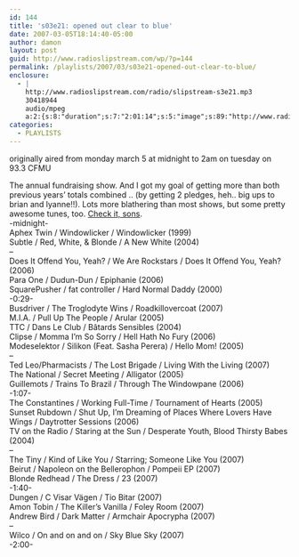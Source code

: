 ```yaml
---
id: 144
title: 's03e21: opened out clear to blue'
date: 2007-03-05T18:14:40-05:00
author: damon
layout: post
guid: http://www.radioslipstream.com/wp/?p=144
permalink: /playlists/2007/03/s03e21-opened-out-clear-to-blue/
enclosure:
  - |
    http://www.radioslipstream.com/radio/slipstream-s3e21.mp3
    30418944
    audio/mpeg
    a:2:{s:8:"duration";s:7:"2:01:14";s:5:"image";s:89:"http://www.radioslipstream.com/wp/wp-content/plugins/podpress//images/vpreview_center.png";}
categories:
  - PLAYLISTS
---
```

originally aired from monday march 5 at midnight to 2am on tuesday on 93.3 CFMU

The annual fundraising show. And I got my goal of getting more than both previous years’ totals combined .. (by getting 2 pledges, heh.. big ups to brian and lyanne!!). Lots more blathering than most shows, but some pretty awesome tunes, too. <a href="/radio/slipstream-s3e21.mp3" target="_blank" title="/radio/slipstream-s3e21.mp3">Check it, sons</a>.  
-midnight-  
Aphex Twin / Windowlicker / Windowlicker (1999)  
Subtle / Red, White, & Blonde / A New White (2004)  
–  
Does It Offend You, Yeah? / We Are Rockstars / Does It Offend You, Yeah? (2006)  
Para One / Dudun-Dun / Epiphanie (2006)  
SquarePusher / fat controller / Hard Normal Daddy (2000)  
-0:29-  
Busdriver / The Troglodyte Wins / Roadkillovercoat (2007)  
M.I.A. / Pull Up The People / Arular (2005)  
TTC / Dans Le Club / Bâtards Sensibles (2004)  
Clipse / Momma I’m So Sorry / Hell Hath No Fury (2006)  
Modeselektor / Silikon (Feat. Sasha Perera) / Hello Mom! (2005)  
–  
Ted Leo/Pharmacists / The Lost Brigade / Living With the Living (2007)  
The National / Secret Meeting / Alligator (2005)  
Guillemots / Trains To Brazil / Through The Windowpane (2006)  
-1:07-  
The Constantines / Working Full-Time / Tournament of Hearts (2005)  
Sunset Rubdown / Shut Up, I’m Dreaming of Places Where Lovers Have Wings / Daytrotter Sessions (2006)  
TV on the Radio / Staring at the Sun / Desperate Youth, Blood Thirsty Babes (2004)  
–  
The Tiny / Kind of Like You / Starring; Someone Like You (2007)  
Beirut / Napoleon on the Bellerophon / Pompeii EP (2007)  
Blonde Redhead / The Dress / 23 (2007)  
-1:40-  
Dungen / C Visar Vägen / Tio Bitar (2007)  
Amon Tobin / The Killer’s Vanilla / Foley Room (2007)  
Andrew Bird / Dark Matter / Armchair Apocrypha (2007)  
–  
Wilco / On and on and on / Sky Blue Sky (2007)  
-2:00-